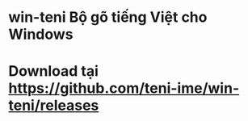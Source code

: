 # win-teni Bộ gõ tiếng Việt cho Windows
# Download tại https://github.com/teni-ime/win-teni/releases
